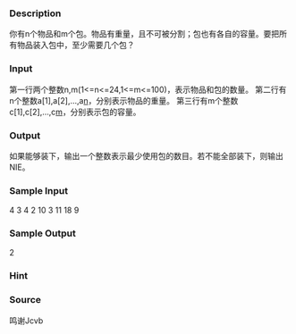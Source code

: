 
### Description
你有n个物品和m个包。物品有重量，且不可被分割；包也有各自的容量。要把所有物品装入包中，至少需要几个包？
### Input
第一行两个整数n,m(1<=n<=24,1<=m<=100)，表示物品和包的数量。
第二行有n个整数a[1],a[2],…,a[n](1<=a[i]<=10^8)，分别表示物品的重量。
第三行有m个整数c[1],c[2],…,c[m](1<=c[i]<=10^8)，分别表示包的容量。
### Output
如果能够装下，输出一个整数表示最少使用包的数目。若不能全部装下，则输出NIE。
### Sample Input
4 3
4 2 10 3
11 18 9
### Sample Output
2
### Hint

### Source
鸣谢Jcvb